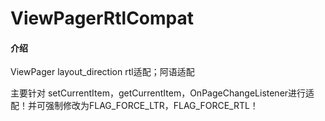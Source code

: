 # ViewPagerRtlCompat

#### 介绍
ViewPager layout_direction rtl适配；阿语适配

主要针对 setCurrentItem，getCurrentItem，OnPageChangeListener进行适配！并可强制修改为FLAG_FORCE_LTR，FLAG_FORCE_RTL！
